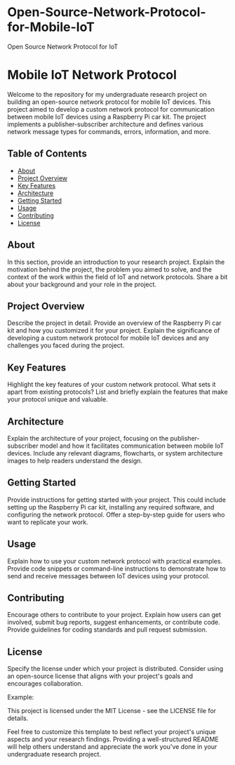 # Open-Source-Network-Protocol-for-Mobile-IoT
Open Source Network Protocol for IoT
# Mobile IoT Network Protocol

Welcome to the repository for my undergraduate research project on building an open-source network protocol for mobile IoT devices. This project aimed to develop a custom network protocol for communication between mobile IoT devices using a Raspberry Pi car kit. The project implements a publisher-subscriber architecture and defines various network message types for commands, errors, information, and more.

## Table of Contents
- [About](#about)
- [Project Overview](#project-overview)
- [Key Features](#key-features)
- [Architecture](#architecture)
- [Getting Started](#getting-started)
- [Usage](#usage)
- [Contributing](#contributing)
- [License](#license)

## About

In this section, provide an introduction to your research project. Explain the motivation behind the project, the problem you aimed to solve, and the context of the work within the field of IoT and network protocols. Share a bit about your background and your role in the project.

## Project Overview

Describe the project in detail. Provide an overview of the Raspberry Pi car kit and how you customized it for your project. Explain the significance of developing a custom network protocol for mobile IoT devices and any challenges you faced during the project.

## Key Features

Highlight the key features of your custom network protocol. What sets it apart from existing protocols? List and briefly explain the features that make your protocol unique and valuable.

## Architecture

Explain the architecture of your project, focusing on the publisher-subscriber model and how it facilitates communication between mobile IoT devices. Include any relevant diagrams, flowcharts, or system architecture images to help readers understand the design.

## Getting Started

Provide instructions for getting started with your project. This could include setting up the Raspberry Pi car kit, installing any required software, and configuring the network protocol. Offer a step-by-step guide for users who want to replicate your work.

## Usage

Explain how to use your custom network protocol with practical examples. Provide code snippets or command-line instructions to demonstrate how to send and receive messages between IoT devices using your protocol.

## Contributing

Encourage others to contribute to your project. Explain how users can get involved, submit bug reports, suggest enhancements, or contribute code. Provide guidelines for coding standards and pull request submission.

## License

Specify the license under which your project is distributed. Consider using an open-source license that aligns with your project's goals and encourages collaboration.

Example:

This project is licensed under the MIT License - see the LICENSE file for details.

Feel free to customize this template to best reflect your project's unique aspects and your research findings. Providing a well-structured README will help others understand and appreciate the work you've done in your undergraduate research project.


